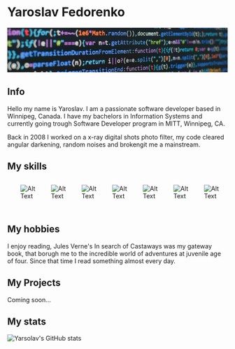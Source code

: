 # Yaroslav Fedorenko
![Alt Text](src/media/git-background.jpg)

## Info
  Hello my name is Yaroslav. I am a passionate software developer based in Winnipeg, Canada.
  I have my bachelors in Information Systems and currently going trough Software Developer
  program in MITT, Winnipeg, CA.

  Back in 2008 I worked on a x-ray digital shots photo filter, my code cleared
  angular darkening, random noises and brokengit me a mainstream.

  ## My skills
<div style="display: flex; padding: 10px; margin: 20px 20px;">
<img src="https://user-images.githubusercontent.com/25181517/192158954-f88b5814-d510-4564-b285-dff7d6400dad.png" alt="Alt Text" width="50" height="50" style="margin-right:20px">
<img src="https://user-images.githubusercontent.com/25181517/183898674-75a4a1b1-f960-4ea9-abcb-637170a00a75.png" alt="Alt Text" width="50" height="50" style="margin-right:20px">
<img src="https://user-images.githubusercontent.com/25181517/117447155-6a868a00-af3d-11eb-9cfe-245df15c9f3f.png" alt="Alt Text" width="50" height="50" style="margin-right:20px">
<img src="https://user-images.githubusercontent.com/25181517/183568594-85e280a7-0d7e-4d1a-9028-c8c2209e073c.png" alt="Alt Text" width="50" height="50" style="margin-right:20px">
<img src="https://user-images.githubusercontent.com/25181517/192106073-90fffafe-3562-4ff9-a37e-c77a2da0ff58.png" alt="Alt Text" width="50" height="50" style="margin-right:20px">
<img src="https://user-images.githubusercontent.com/25181517/121405384-444d7300-c95d-11eb-959f-913020d3bf90.png" alt="Alt Text" width="50" height="50" style="margin-right:20px">
<img src="https://user-images.githubusercontent.com/25181517/183896128-ec99105a-ec1a-4d85-b08b-1aa1620b2046.png" alt="Alt Text" width="50" height="50"> </div>

## My hobbies
I enjoy reading, Jules Verne's In search of Castaways was my gateway book, that borugh me to the incredible world of adventures at juvenile age of four. Since that time I read something almost every day.

## My Projects
Coming soon...

## My stats

![Yarsolav's GitHub stats](https://github-readme-stats.vercel.app/api?username=y-fedorenko&theme=github_dark&show_icons=true)